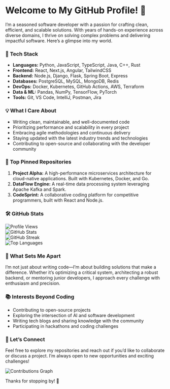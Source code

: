 # Welcome to My GitHub Profile! 👋

I’m a seasoned software developer with a passion for crafting clean, efficient, and scalable solutions. With years of hands-on experience across diverse domains, I thrive on solving complex problems and delivering impactful software. Here’s a glimpse into my world.

### 🔧 **Tech Stack**
- **Languages:** Python, JavaScript, TypeScript, Java, C++, Rust  
- **Frontend:** React, Next.js, Angular, TailwindCSS  
- **Backend:** Node.js, Django, Flask, Spring Boot, Express  
- **Databases:** PostgreSQL, MySQL, MongoDB, Redis  
- **DevOps:** Docker, Kubernetes, GitHub Actions, AWS, Terraform  
- **Data & ML:** Pandas, NumPy, TensorFlow, PyTorch  
- **Tools:** Git, VS Code, IntelliJ, Postman, Jira  

### 💡 **What I Care About**
- Writing clean, maintainable, and well-documented code  
- Prioritizing performance and scalability in every project  
- Embracing agile methodologies and continuous delivery  
- Staying updated with the latest industry trends and technologies  
- Contributing to open-source and collaborating with the developer community  

### 🚀 **Top Pinned Repositories**
1. **Project Alpha:** A high-performance microservices architecture for cloud-native applications. Built with Kubernetes, Docker, and Go.  
2. **DataFlow Engine:** A real-time data processing system leveraging Apache Kafka and Spark.  
3. **CodeSprint:** A collaborative coding platform for competitive programmers, built with React and Node.js.  

### 🛠️ **GitHub Stats**
![Profile Views](https://komarev.com/ghpvc/?username=ragnaporsteins748&color=blue)  
![GitHub Stats](https://github-readme-stats.vercel.app/api?username=ragnaporsteins748&show_icons=true&theme=dark)  
![GitHub Streak](https://streak-stats.demolab.com/?user=ragnaporsteins748&theme=dark)  
![Top Languages](https://github-readme-stats.vercel.app/api/top-langs/?username=ragnaporsteins748&layout=compact&theme=dark)  

### 🌟 **What Sets Me Apart**
I’m not just about writing code—I’m about building solutions that make a difference. Whether it’s optimizing a critical system, architecting a robust backend, or mentoring junior developers, I approach every challenge with enthusiasm and precision.

### 📚 **Interests Beyond Coding**
- Contributing to open-source projects  
- Exploring the intersection of AI and software development  
- Writing tech blogs and sharing knowledge with the community  
- Participating in hackathons and coding challenges  

### 🔗 **Let’s Connect**
Feel free to explore my repositories and reach out if you’d like to collaborate or discuss a project. I’m always open to new opportunities and exciting challenges!  

![Contributions Graph](https://github-readme-activity-graph.vercel.app/graph?username=ragnaporsteins748&theme=github-compact)  

Thanks for stopping by! 🚀
